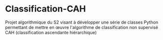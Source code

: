 # Classification-CAH
Projet algorithmique du S2 visant à développer une série de classes Python permettant de mettre en œuvre l'algorithme de classification non supervisé CAH (classification ascendante hiérarchique)
